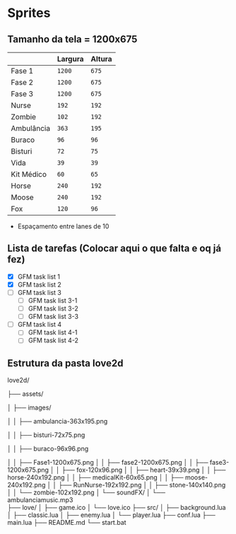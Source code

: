 # Sprites

## Tamanho da tela = 1200x675
|                |Largura                        |Altura                       |
|----------------|-------------------------------|-----------------------------|
|Fase 1          |`1200`                         |`675`                        |
|Fase 2          |`1200`                         |`675`                        |
|Fase 3          |`1200`                         |`675`                        |
|Nurse           |`192`                          |`192`                        |
|Zombie          |`102`                          |`192`                        |
|Ambulância      |`363`                          |`195`                        |
|Buraco          |`96`                           |`96`                         |
|Bisturi         |`72`                           |`75`                         |
|Vida            |`39`                           |`39`                         |
|Kit Médico      |`60`                           |`65`                         |
|Horse           |`240`                          |`192`                        |
|Moose           |`240`                          |`192`                        |
|Fox             |`120`                          |`96`                         |

- Espaçamento entre lanes de 10

## Lista de tarefas (Colocar aqui o que falta e oq já fez)

- [x] GFM task list 1
- [x] GFM task list 2
- [ ] GFM task list 3
    - [ ] GFM task list 3-1
    - [ ] GFM task list 3-2
    - [ ] GFM task list 3-3
- [ ] GFM task list 4
    - [ ] GFM task list 4-1
    - [ ] GFM task list 4-2

## Estrutura da pasta love2d

love2d/

├── assets/

│   ├── images/

│   │   ├── ambulancia-363x195.png

│   │   ├── bisturi-72x75.png

│   │   ├── buraco-96x96.png

│   │   ├── Fase1-1200x675.png
│   │   ├── fase2-1200x675.png
│   │   ├── fase3-1200x675.png
│   │   ├── fox-120x96.png
│   │   ├── heart-39x39.png
│   │   ├── horse-240x192.png
│   │   ├── medicalKit-60x65.png
│   │   ├── moose-240x192.png
│   │   ├── RunNurse-192x192.png
│   │   ├── stone-140x140.png
│   │   └── zombie-102x192.png
│   └── soundFX/
│       └── ambulanciamusic.mp3      
├── love/
│   ├── game.ico
│   └── love.ico
├── src/
│   ├── background.lua
│   ├── classic.lua
│   ├── enemy.lua
│   └── player.lua
├── conf.lua
├── main.lua
├── README.md
└── start.bat
